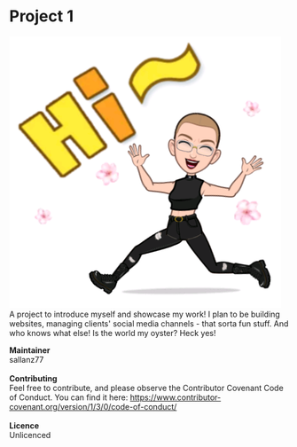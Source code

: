 # Project 1
<img src="images/hi.png"><br>
A project to introduce myself and showcase my work! I plan to be building websites, managing clients' social media channels - that sorta fun stuff. And who knows what else! Is the world my oyster? Heck yes!


**Maintainer**<br>
sallanz77<br><br>
**Contributing**<br>
Feel free to contribute, and please observe the Contributor Covenant Code of Conduct. You can find it here: https://www.contributor-covenant.org/version/1/3/0/code-of-conduct/<br><br>
**Licence**<br>
Unlicenced
